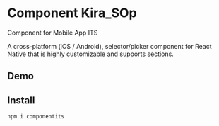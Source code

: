 
# Component Kira_SOp
Component for Mobile App ITS

A cross-platform (iOS / Android), selector/picker component for React Native that is highly customizable and supports sections.

## Demo



## Install

```sh
npm i componentits
```
